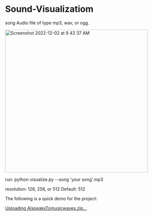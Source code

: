 # Sound-Visualizatiom

song
Audio file of type mp3, wav, or ogg.

<img width="462" alt="Screenshot 2022-12-02 at 9 43 37 AM" src="https://user-images.githubusercontent.com/72605502/205252658-0136fdb1-1cff-4252-b257-ec1cee6b8d67.png">


run:
python visualize.py --song 'your song'.mp3


resolution:
128, 256, or 512
Default: 512

The following is a quick demo for the project:

[Uploading AIspeaksTomusicwaves.zip…]()

